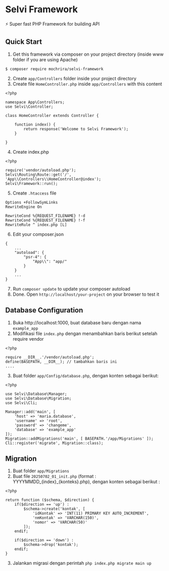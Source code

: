 # Selvi Framework
⚡ Super fast PHP Framework for building API

## Quick Start

1. Get this framework via composer on your project directory (inside www folder if you are using Apache)

```
$ composer require mochrira/selvi-framework
```

2. Create `app/Controllers` folder inside your project directory
3. Create file `HomeController.php` inside `app/Controllers` with this content

```
<?php 

namespace App\Controllers;
use Selvi\Controller;

class HomeController extends Controller {

    function index() {
        return response('Welcome to Selvi Framework');
    }

}

```

4. Create index.php

```
<?php

require('vendor/autoload.php');
Selvi\Routing\Route::get('/', 'App\\Controllers\\HomeController@index');
Selvi\Framework::run();
```

5. Create `.htaccess` file

```
Options +FollowSymLinks
RewriteEngine On

RewriteCond %{REQUEST_FILENAME} !-d
RewriteCond %{REQUEST_FILENAME} !-f
RewriteRule ^ index.php [L]
```


6. Edit your composer.json

```
{
    ...
    "autoload": {
        "psr-4": {
            "App\\": "app/"
        }
    }
    ...
}
```

7. Run `composer update` to update your composer autoload
8. Done. Open `http://localhost/your-project` on your browser to test it

## Database Configuration

1. Buka http://localhost:1000, buat database baru dengan nama `example_app`
2. Modifikasi file `index.php` dengan menambahkan baris berikut setelah require vendor
```
<?php

require __DIR__.'/vendor/autoload.php';
define(BASEPATH, __DIR__); // tambahkan baris ini
....
```
3. Buat folder `app/Config/database.php`, dengan konten sebagai berikut:

```
<?php

use Selvi\Database\Manager;
use Selvi\Database\Migration;
use Selvi\Cli;

Manager::add('main', [
    'host' => 'maria.database',
    'username' => 'root',
    'password' => 'changeme',
    'database' => 'example_app'
]);
Migration::addMigrations('main', [ BASEPATH.'/app/Migrations' ]);
Cli::register('migrate', Migration::class);
```

## Migration

1. Buat folder `app/Migrations`
2. Buat file `20250702_01_init.php` (format : YYYYMMDD_{index}_{konteks}.php), dengan konten sebagai berikut :

```
<?php

return function ($schema, $direction) {
    if($direction == 'up') :
        $schema->create('kontak', [
            'idKontak' => 'INT(11) PRIMARY KEY AUTO_INCREMENT',
            'nmKontak' => 'VARCHAR(150)',
            'nomor' => 'VARCHAR(50)'
        ]);
    endif;

    if($direction == 'down') :
        $schema->drop('kontak');
    endif;
}
```
3. Jalankan migrasi dengan perintah `php index.php migrate main up`

